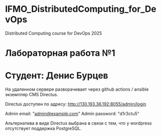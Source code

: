 # IFMO_DistributedComputing_for_DevOps
Distributed Computing course for DevOps 2025

# Лабораторная работа №1
# Студент: Денис Бурцев

На удаленном сервере разворачивает через github actions / ansible экземпляр CMS Directus.

Directus доступен по адресу: http://130.193.36.192:8055/admin/login

Admin email: "admin@example.com"
Admin password: "d1r3ctu5"

Альтернатива в виде Directus выбрана в связи с тем, что у wordpress отсутствует поддержка PostgreSQL.
